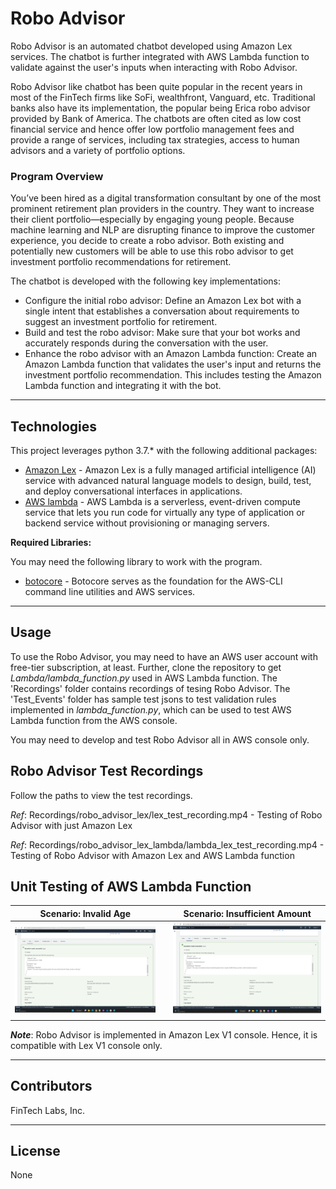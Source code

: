 # Robo Advisor

Robo Advisor is an automated chatbot developed using Amazon Lex services. The chatbot is further integrated with AWS Lambda function to validate against the user's inputs when interacting with Robo Advisor.

Robo Advisor like chatbot has been quite popular in the recent years in most of the FinTech firms like SoFi, wealthfront, Vanguard, etc. Traditional banks also have its implementation, the popular being Erica robo advisor provided by Bank of America. The chatbots are often cited as low cost financial service and hence offer low portfolio management fees and provide a range of services, including tax strategies, access to human advisors and a variety of portfolio options.

### **Program Overview**
You’ve been hired as a digital transformation consultant by one of the most prominent retirement plan providers in the country. They want to increase their client portfolio—especially by engaging young people. Because machine learning and NLP are disrupting finance to improve the customer experience, you decide to create a robo advisor. Both existing and potentially new customers will be able to use this robo advisor to get investment portfolio recommendations for retirement.

The chatbot is developed with the following key implementations:
* Configure the initial robo advisor: Define an Amazon Lex bot with a single intent that establishes a conversation about requirements to suggest an investment portfolio for retirement.
* Build and test the robo advisor: Make sure that your bot works and accurately responds during the conversation with the user.
* Enhance the robo advisor with an Amazon Lambda function: Create an Amazon Lambda function that validates the user's input and returns the investment portfolio recommendation. This includes testing the Amazon Lambda function and integrating it with the bot.

---

## Technologies

This project leverages python 3.7.* with the following additional packages:
* [Amazon Lex](https://aws.amazon.com/lex/) - Amazon Lex is a fully managed artificial intelligence (AI) service with advanced natural language models to design, build, test, and deploy conversational interfaces in applications.
* [AWS lambda](https://aws.amazon.com/lambda/) - AWS Lambda is a serverless, event-driven compute service that lets you run code for virtually any type of application or backend service without provisioning or managing servers.

**Required Libraries:**

You may need the following library to work with the program.

- [botocore](https://botocore.amazonaws.com/v1/documentation/api/latest/index.html) - Botocore serves as the foundation for the AWS-CLI command line utilities and AWS services.

---

## Usage

To use the Robo Advisor, you may need to have an AWS user account with free-tier subscription, at least. Further, clone the repository to get *Lambda/lambda_function.py* used in AWS Lambda function. The 'Recordings' folder contains recordings of tesing Robo Advisor. The 'Test_Events' folder has sample test jsons to test validation rules implemented in *lambda_function.py*, which can be used to test AWS Lambda function from the AWS console.

You may need to develop and test Robo Advisor all in AWS console only.

## Robo Advisor Test Recordings

Follow the paths to view the test recordings.

*Ref*: Recordings/robo_advisor_lex/lex_test_recording.mp4 - Testing of Robo Advisor with just Amazon Lex

*Ref*: Recordings/robo_advisor_lex_lambda/lambda_lex_test_recording.mp4 - Testing of Robo Advisor with Amazon Lex and AWS Lambda function

## Unit Testing of AWS Lambda Function

|Scenario: Invalid Age|   |Scenario: Insufficient Amount|
|:-:|:-:|:-:|
|![Invalid Age](Images/lambda_test_invalid_age.png) || ![Insufficient Investment Amount](Images/lambda_test_insufficient_investment_amount.png)|


***Note***: Robo Advisor is implemented in Amazon Lex V1 console. Hence, it is compatible with Lex V1 console only.

---

## Contributors

FinTech Labs, Inc.

---

## License

None
